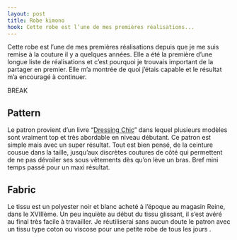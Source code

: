 ```yaml
---
layout: post
title: Robe kimono
hook: Cette robe est l’une de mes premières réalisations...
---
```


Cette robe est l’une de mes premières réalisations depuis que je me suis remise à la couture il y a quelques années. Elle a été la première d’une longue liste de réalisations et c’est pourquoi je trouvais important de la partager en premier. Elle m’a montrée de quoi j’étais capable et le résultat m’a encouragé à continuer.

BREAK

## Pattern

Le patron provient d’un livre “[Dressing Chic][1]” dans lequel plusieurs modèles sont vraiment top et très abordable en niveau débutant. Ce patron est simple mais avec un super résultat. Tout est bien pensé, de la ceinture cousue dans la taille, jusqu’aux discrètes coutures de côté qui permettent de ne pas dévoiler ses sous vêtements dès qu’on lève un bras. Bref mini temps passé pour un maxi résultat.


## Fabric

Le tissu est un polyester noir et blanc acheté à l’époque au magasin Reine, dans le XVIIIème. Un peu inquiète au début du tissu glissant, il s’est avéré au final très facile à travailler. Je réutiliserai sans aucun doute le patron avec un tissu type coton ou viscose pour une petite robe de tous les jours .

[1]:	http://amzn.to/2xSmzwJ